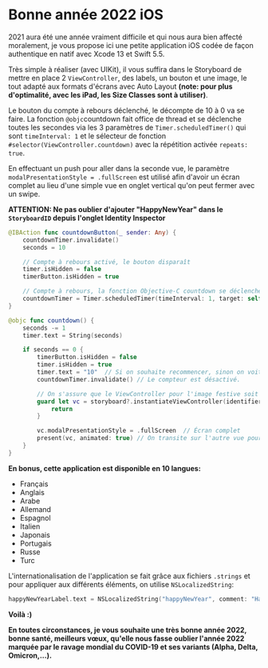 # Bonne année 2022 iOS

2021 aura été une année vraiment difficile et qui nous aura bien affecté moralement, je vous propose ici une petite application iOS codée de façon authentique en natif avec Xcode 13 et Swift 5.5.

Très simple à réaliser (avec UIKit), il vous suffira dans le Storyboard de mettre en place 2 `ViewController`, des labels, un bouton et une image, le tout adapté aux formats d'écrans avec Auto Layout **(note: pour plus d'optimalité, avec les iPad, les Size Classes sont à utiliser)**.

Le bouton du compte à rebours déclenché, le décompte de 10 à 0 va se faire. La fonction `@objc`countdown fait office de thread et se déclenche toutes les secondes via les 3 paramètres de `Timer.scheduledTimer()` qui sont `timeInterval: 1` et le sélecteur de fonction `#selector(ViewController.countdown)` avec la répétition activée `repeats: true`.

En effectuant un push pour aller dans la seconde vue, le paramètre `modalPresentationStyle = .fullScreen` est utilisé afin d'avoir un écran complet au lieu d'une simple vue en onglet vertical qu'on peut fermer avec un swipe.

**ATTENTION: Ne pas oublier d'ajouter "HappyNewYear" dans le `StoryboardID` depuis l'onglet Identity Inspector**

```swift
@IBAction func countdownButton(_ sender: Any) {
    countdownTimer.invalidate()
    seconds = 10

    // Compte à rebours activé, le bouton disparaît
    timer.isHidden = false
    timerButton.isHidden = true

    // Compte à rebours, la fonction Objective-C countdown se déclenche toute les secondes avec le paramètre timeInterval à 1.
    countdownTimer = Timer.scheduledTimer(timeInterval: 1, target: self, selector: #selector(ViewController.countdown), userInfo: nil, repeats: true)
}

@objc func countdown() {
    seconds -= 1
    timer.text = String(seconds)

    if seconds == 0 {
        timerButton.isHidden = false
        timer.isHidden = true
        timer.text = "10"  // Si on souhaite recommencer, sinon on voit "0"
        countdownTimer.invalidate() // Le compteur est désactivé.

        // On s'assure que le ViewController pour l'image festive soit présente
        guard let vc = storyboard?.instantiateViewController(identifier: "HappyNewYear") as? HappyNewYearViewController else {
            return
        }

        vc.modalPresentationStyle = .fullScreen  // Écran complet
        present(vc, animated: true) // On transite sur l'autre vue pour souhaiter "Bonne année 2021"
    }
}
```

**En bonus, cette application est disponible en 10 langues:**
- Français
- Anglais
- Arabe
- Allemand
- Espagnol
- Italien
- Japonais
- Portugais
- Russe
- Turc

L'internationalisation de l'application se fait grâce aux fichiers `.strings` et pour appliquer aux différents éléments, on utilise `NSLocalizedString`:
```swift
happyNewYearLabel.text = NSLocalizedString("happyNewYear", comment: "Happy New Year 2022 label")
```

**Voilà :)**

**En toutes circonstances, je vous souhaite une très bonne année 2022, bonne santé, meilleurs vœux, qu'elle nous fasse oublier l'année 2022 marquée par le ravage mondial du COVID-19 et ses variants (Alpha, Delta, Omicron,...).**
